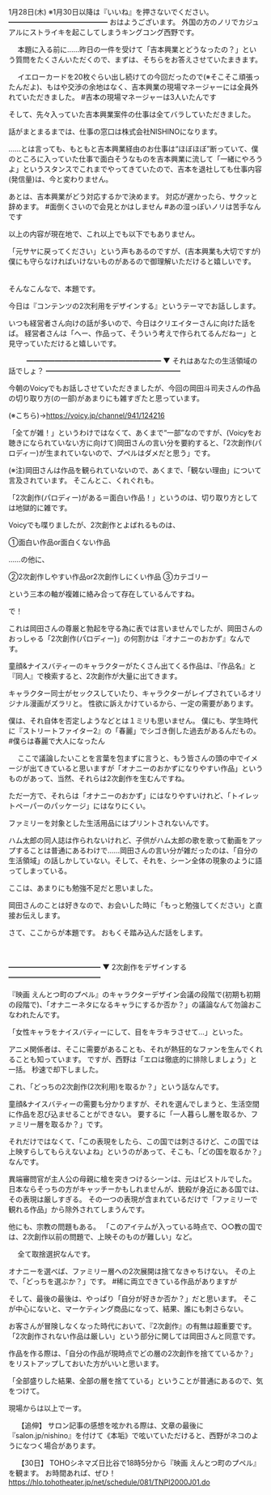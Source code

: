 1月28日(木) ※1月30日以降は『いいね』を押さないでください。
━━━━━━━━━━━━━━
おはようございます。
外国の方のノリでカジュアルにストライキを起こしてしまうキングコング西野です。

　
本題に入る前に……昨日の一件を受けて「吉本興業とどうなったの？」という質問をたくさんいただくので、まずは、そちらをお答えさせていたまきます。

　
イエローカードを20枚ぐらい出し続けての今回だったので(※そこそこ頑張ったんだよ)、もはや交渉の余地はなく、吉本興業の現場マネージャーには全員外れていただきました。
#吉本の現場マネージャーは3人いたんです

そして、先々入っていた吉本興業案件の仕事は全てバラしていただきました。

話がまとまるまでは、仕事の窓口は株式会社NISHINOになります。

……とは言っても、もともと吉本興業経由のお仕事は“ほぼほぼ”断っていて、僕のところに入っていた仕事で面白そうなものを吉本興業に流して「一緒にやろうよ」というスタンスでこれまでやってきていたので、吉本を退社しても仕事内容(発信量)は、今と変わりません。

あとは、吉本興業がどう対応するかで決めます。
対応が遅かったら、サクッと辞めます。
#面倒くさいので会見とかはしません
#あの湿っぽいノリは苦手なんです

以上の内容が現在地で、これ以上でも以下でもありません。

「元サヤに戻ってください」という声もあるのですが、(吉本興業も大切ですが)僕にも守らなければいけないものがあるので御理解いただけると嬉しいです。
　

そんなこんなで、本題です。

今日は『コンテンツの2次利用をデザインする』というテーマでお話しします。

いつも経営者さん向けの話が多いので、今日はクリエイターさんに向けた話をば。
経営者さんは「へー、作品って、そういう考えで作られてるんだねー」と見守っていただけると嬉しいです。

　
　
━━━━━━━━━━━━━━━━━━━
▼ それはあなたの生活領域の話でしょ？
━━━━━━━━━━━━━━━━━━━

今朝のVoicyでもお話しさせていただきましたが、今回の岡田斗司夫さんの作品の切り取り方(の一部)があまりにも雑すぎたと思っています。

(※こちら)→https://voicy.jp/channel/941/124216

「全てが雑！」というわけではなくて、あくまで“一部”なのですが、(Voicyをお聴きになられていない方に向けて)岡田さんの言い分を要約すると、「2次創作(パロディー)が生まれていないので、プペルはダメだと思う」です。

(※注)岡田さんは作品を観られていないので、あくまで、「観ない理由」について言及されています。
そこんとこ、くれぐれも。

「2次創作(パロディー)がある＝面白い作品！」というのは、切り取り方としては地獄的に雑です。

Voicyでも喋りましたが、2次創作とよばれるものは、

①面白い作品or面白くない作品

……の他に、

②2次創作しやすい作品or2次創作しにくい作品
③カテゴリー

という三本の軸が複雑に絡み合って存在しているんですね。

で！

これは岡田さんの尊厳と勃起を守る為に表では言いませんでしたが、岡田さんのおっしゃる「2次創作(パロディー)」の何割かは『オナニーのおかず』なんです。

童顔&ナイスバティーのキャラクターがたくさん出てくる作品は、『作品名』と『同人』で検索すると、2次創作が大量に出てきます。

キャラクター同士がセックスしていたり、キャラクターがレイプされているオリジナル漫画がズラリと。
性欲に訴えかけているから、一定の需要があります。

僕は、それ自体を否定しようなどとは１ミリも思いません。
僕にも、学生時代に『ストリートファイター2』の「春麗」でシゴき倒した過去があるんだもの。
#僕らは春麗で大人になったん

　
ここで議論したいことを言葉を包まずに言うと、もう皆さんの頭の中でイメージが出てきていると思いますが「オナニーのおかずになりやすい作品」というものがあって、当然、それらは2次創作を生むんですね。

ただ一方で、それらは「オナニーのおかず」にはなりやすいけれど、「トイレットペーパーのパッケージ」にはなりにくい。

ファミリーを対象とした生活用品にはプリントされないんです。

ハム太郎の同人誌は作られないけれど、子供がハム太郎の歌を歌って動画をアップすることは普通にあるわけで……岡田さんの言い分が雑だったのは、「自分の生活領域」の話しかしていない。そして、それを、シーン全体の現象のように語ってしまっている。

ここは、あまりにも勉強不足だと思いました。

岡田さんのことは好きなので、お会いした時に「もっと勉強してください」と直接お伝えします。

さて、ここからが本題です。
おもくそ踏み込んだ話をします。

　

━━━━━━━━━━━━━
▼ 2次創作をデザインする
━━━━━━━━━━━━━

『映画 えんとつ町のプペル』のキャラクターデザイン会議の段階で(初期も初期の段階で)、「オナニーネタになるキャラにするか否か？」の議論なんて勿論おこなわれたんです。

「女性キャラをナイスバティーにして、目をキラキラさせて…」といった。

アニメ関係者は、そこに需要があることも、それが熱狂的なファンを生んでくれることも知っています。
ですが、西野は「エロは徹底的に排除しましょう」と一括。
秒速で却下しました。

これ、「どっちの2次創作(2次利用)を取るか？」という話なんです。

童顔&ナイスバティーの需要も分かりますが、それを選んでしまうと、生活空間に作品を忍び込ませることができない。
要するに「一人暮らし層を取るか、ファミリー層を取るか？」です。

それだけではなくて、「この表現をしたら、この国では刺さるけど、この国では上映すらしてもらえないよね」というのがあって、そこも、「どの国を取るか？」なんです。

異端審問官が主人公の母親に槍を突きつけるシーンは、元はピストルでした。
日本ならそっちの方がキャッチーかもしれませんが、銃殺が身近にある国では、その表現は厳しすぎる。
その一つの表現が含まれているだけで「ファミリーで観れる作品」から除外されてしまうんです。

他にも、宗教の問題もある。
「このアイテムが入っている時点で、○○教の国では、2次創作以前の問題で、上映そのものが難しい」など。

　
全て取捨選択なんです。

オナニーを選べば、ファミリー層への2次展開は捨てなきゃちけない。
その上で、「どっちを選ぶか？」です。
#稀に両立できている作品がありますが

そして、最後の最後は、やっぱり「自分が好きか否か？」だと思います。
そこが中心にないと、マーケティング商品になって、結果、誰にも刺さらない。

お客さんが冒険しなくなった時代において、『2次創作』の有無は超重要です。
「2次創作されない作品は厳しい」という部分に関しては岡田さんと同意です。

作品を作る際は、「自分の作品が現時点でどの層の2次創作を捨てているか？」をリストアップしておいた方がいいと思います。

「全部盛りした結果、全部の層を捨てている」ということが普通にあるので、気をつけて。

現場からは以上でーす。

　
【追伸】
サロン記事の感想を呟かれる際は、文章の最後に『salon.jp/nishino』を付けて《本垢》で呟いていただけると、西野がネコのようになつく場合があります。

　
【30日】
TOHOシネマズ日比谷で18時5分から『映画 えんとつ町のプペル』を観ます。
お時間あれば、ぜひ！
https://hlo.tohotheater.jp/net/schedule/081/TNPI2000J01.do
